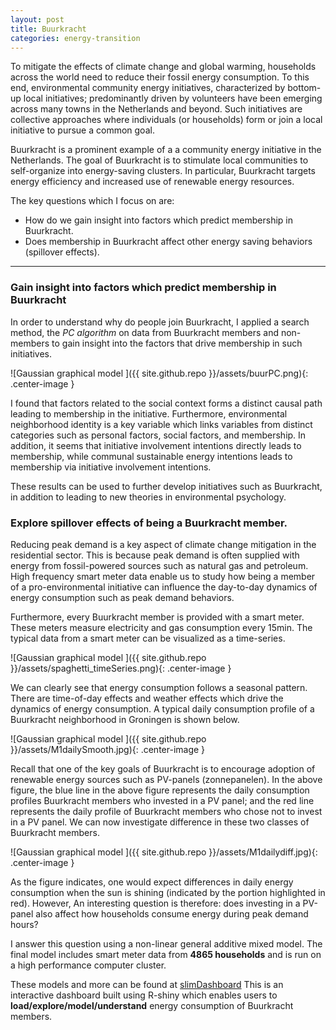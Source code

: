 ```yaml
---
layout: post
title: Buurkracht
categories: energy-transition
---
```


To mitigate the effects of climate change and global warming, households across the world need to reduce their fossil energy consumption. To this end, environmental community energy initiatives, characterized by bottom-up local initiatives; predominantly driven by volunteers have been emerging across many towns in the Netherlands and beyond. Such initiatives  are collective approaches where individuals (or households) form or join a local initiative to pursue a common goal.

Buurkracht is a prominent example of a a community energy initiative in the Netherlands. The goal of Buurkracht is to stimulate local communities to self-organize into energy-saving clusters. In particular, Buurkracht targets energy efficiency and increased use of renewable energy resources.

The key questions which I focus on are:
+ How do we gain insight into factors which predict membership in Buurkracht.
+ Does membership in Buurkracht affect other energy saving behaviors (spillover effects).

* * *

### Gain insight into factors which predict membership in Buurkracht
In order to understand why do people join Buurkracht, I applied a search method, the *PC algorithm* on data from Buurkracht members and non-members to gain insight into the factors that drive membership in such initiatives.

![Gaussian graphical model  ]({{ site.github.repo }}/assets/buurPC.png){: .center-image }

I found that factors related to the social context forms a distinct causal path leading to membership in the initiative. Furthermore, environmental neighborhood identity is a key variable which links variables from distinct categories such as personal factors, social factors, and membership. In addition, it seems that initiative involvement intentions directly leads to membership, while communal sustainable energy intentions leads to membership via initiative involvement intentions.

These results can be used to further develop initiatives such as Buurkracht, in addition to leading to new theories in environmental psychology.

### Explore spillover effects of being a Buurkracht member.
Reducing peak demand is a key aspect of climate change mitigation in the residential sector. This is because peak demand is often supplied with energy from fossil-powered sources such as natural gas and petroleum. High frequency smart meter data enable us to study how being a member of a pro-environmental initiative can influence the day-to-day dynamics of energy consumption such as peak demand behaviors.

Furthermore, every Buurkracht member is provided with a smart meter. These meters measure electricity and gas consumption every 15min. The typical data from a smart meter can be visualized as a time-series.

![Gaussian graphical model  ]({{ site.github.repo }}/assets/spaghetti_timeSeries.png){: .center-image }

We can clearly see that energy consumption follows a seasonal pattern. There are time-of-day effects and weather effects which drive the dynamics of energy consumption. A typical daily consumption profile of a Buurkracht neighborhood in Groningen is shown below.

![Gaussian graphical model  ]({{ site.github.repo }}/assets/M1dailySmooth.jpg){: .center-image }

Recall that one of the key goals of Buurkracht is to encourage adoption of renewable energy sources such as PV-panels (zonnepanelen). In the above figure, the blue line in the above figure represents the daily consumption profiles Buurkracht members who invested in a PV panel; and the red line represents the daily profile of Buurkracht members who chose not to invest in a PV panel. We can now investigate difference in these two classes of Buurkracht members.

![Gaussian graphical model  ]({{ site.github.repo }}/assets/M1dailydiff.jpg){: .center-image }

As the figure indicates, one would expect differences in daily energy consumption when the sun is shining (indicated by the portion highlighted in red). However, An interesting question is therefore: does investing in a PV-panel also affect how households consume energy during peak demand hours?

I answer this question using a non-linear general additive mixed model. The final model includes  smart meter data from **4865 households** and is run on a high performance computer cluster.

These models and more can be found at <a href="https://nbhushan.shinyapps.io/slimDashboard/" target="_blank">slimDashboard</a>
This is an interactive dashboard built using R-shiny which enables users to **load/explore/model/understand** energy consumption of Buurkracht members.
